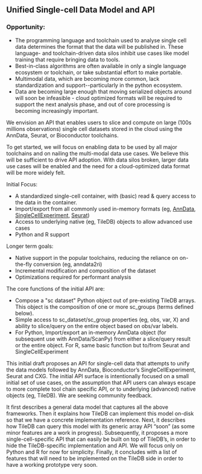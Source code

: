 ## Unified Single-cell Data Model and API
### Opportunity:
* The programming language and toolchain used to analyse single cell data determines the format that the data will be published in. These language- and toolchain-driven data silos inhibit use cases like model training that require bringing data to tools.
* Best-in-class algorithms are often available in only a single language ecosystem or toolchain, or take substantial effort to make portable.
* Multimodal data, which are becoming more common, lack standardization and support--particularly in the python ecosystem.
* Data are becoming large enough that moving serialized objects around will soon be infeasible - cloud optimized formats will be required to support the next analysis phase, and out of core processing is becoming increasingly important.

We envision an API that enables users to slice and compute on large (100s millions observations) single cell datasets stored in the cloud using the AnnData, Seurat, or Bioconductor toolchains.

To get started, we will focus on enabling data to be used by all major toolchains and on nailing the multi-modal data use cases. We believe this will be sufficient to drive API adoption.
With data silos broken, larger data use cases will be enabled and the need for a cloud-optimized data format will be more widely felt.

Initial Focus:
* A standardized single-cell container, with (basic) read & query access to the data in the container.
* Import/export from all commonly used in-memory formats (eg, [AnnData](https://anndata.readthedocs.io/en/latest/), [SingleCellExperiment](http://bioconductor.org/packages/release/bioc/html/SingleCellExperiment.html), [Seurat](https://satijalab.org/seurat/))
* Access to underlying native (eg, TileDB) objects to allow advanced use cases
* Python and R support

Longer term goals:
* Native support in the popular toolchains, reducing the reliance on on-the-fly conversion (eg, anndata2ri)
* Incremental modification and composition of the dataset
* Optimizations required for performant analysis

The core functions of the initial API are:
* Compose a "sc dataset" Python object out of pre-existing TileDB arrays.  This object is the composition of one or more sc_groups (terms defined below).
* Simple access to sc_dataset/sc_group properties (eg, obs, var, X) and ability to slice/query on the entire object based on obs/var labels.
* For Python, Import/export an in-memory AnnData object (for subsequent use with AnnData/ScanPy) from either a slice/query result or the entire object.  For R, same basic function but to/from Seurat and SingleCellExperiment

This initial draft proposes an API for single-cell data that attempts to unify the data models followed by AnnData, Bioconductor’s SingleCellExperiment, Seurat and CXG.
The initial API surface is intentionally focused on a small initial set of use cases, on the assumption that API users can always escape to more complete tool chain specific API, or to underlying (advanced) native objects (eg, TileDB).
We are seeking community feedback.

It first describes a general data model that captures all the above frameworks. Then it explains how TileDB can implement this model on-disk so that we have a concrete implementation reference. Next, it describes how TileDB can query this model with its generic array API “soon” (as some minor features are a work in progress). Subsequently, it proposes a more single-cell-specific API that can easily be built on top of TileDB’s, in order to hide the TileDB-specific implementation and API. We will focus only on Python and R for now for simplicity. Finally, it concludes with a list of features that will need to be implemented on the TileDB side in order to have a working prototype very soon.
